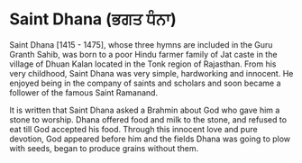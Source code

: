# Saint Dhana (ਭਗਤ ਧੰਨਾ)

Saint Dhana [1415 - 1475], whose three hymns are included in the Guru Granth Sahib, was born to a poor Hindu farmer family of Jat caste in the village of Dhuan Kalan located in the Tonk region of Rajasthan. From his very childhood, Saint Dhana was very simple, hardworking and innocent. He enjoyed being in the company of saints and scholars and soon became a follower of the famous Saint Ramanand.

It is written that Saint Dhana asked a Brahmin about God who gave him a stone to worship. Dhana offered food and milk to the stone, and refused to eat till God accepted his food. Through this innocent love and pure devotion, God appeared before him and the fields Dhana was going to plow with seeds, began to produce grains without them.